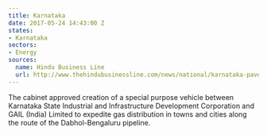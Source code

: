```yaml
---
title: Karnataka
date: 2017-05-24 14:43:00 Z
states:
- Karnataka
sectors:
- Energy
sources:
  name: Hindu Business Line
  url: http://www.thehindubusinessline.com/news/national/karnataka-paves-way-for-city-gas-supply/article9705963.ece
---
```


The cabinet approved creation of a special purpose vehicle between Karnataka State Industrial and Infrastructure Development Corporation and GAIL (India) Limited to expedite gas distribution in towns and cities along the route of the Dabhol-Bengaluru pipeline. 
